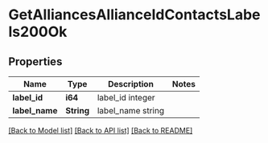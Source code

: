 # GetAlliancesAllianceIdContactsLabels200Ok

## Properties

Name | Type | Description | Notes
------------ | ------------- | ------------- | -------------
**label_id** | **i64** | label_id integer | 
**label_name** | **String** | label_name string | 

[[Back to Model list]](../README.md#documentation-for-models) [[Back to API list]](../README.md#documentation-for-api-endpoints) [[Back to README]](../README.md)


